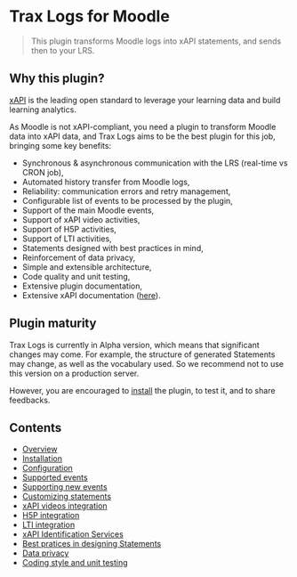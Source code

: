 # Trax Logs for Moodle

> This plugin transforms Moodle logs into xAPI statements, and sends then to your LRS.


## Why this plugin?

[xAPI](https://adlnet.gov/research/performance-tracking-analysis/experience-api) 
is the leading open standard to leverage your learning data and build learning analytics.

As Moodle is not xAPI-compliant, you need a plugin to transform Moodle data into xAPI data,
and Trax Logs aims to be the best plugin for this job, bringing some key benefits:

* Synchronous & asynchronous communication with the LRS (real-time vs CRON job),
* Automated history transfer from Moodle logs,
* Reliability: communication errors and retry management,
* Configurable list of events to be processed by the plugin,
* Support of the main Moodle events,
* Support of xAPI video activities,
* Support of H5P activities,
* Support of LTI activities,
* Statements designed with best practices in mind,
* Reinforcement of data privacy,
* Simple and extensible architecture,
* Code quality and unit testing,
* Extensive plugin documentation,
* Extensive xAPI documentation ([here](http://doc.xapi.fr/profiles/moodle)).


## Plugin maturity

Trax Logs is currently in Alpha version, which means that significant changes may come.
For example, the structure of generated Statements may change, as well as the vocabulary used.
So we recommend not to use this version on a production server.

However, you are encouraged to [install](doc/install.md) the plugin, to test it, and to share feedbacks.


## Contents

* [Overview](README.md)
* [Installation](doc/install.md)
* [Configuration](doc/config.md)
* [Supported events](doc/events.md)
* [Supporting new events](doc/extend.md)
* [Customizing statements](doc/custom.md)
* [xAPI videos integration](doc/vid.md)
* [H5P integration](doc/h5p.md)
* [LTI integration](doc/lti.md)
* [xAPI Identification Services](doc/id.md)
* [Best pratices in designing Statements](doc/best-practices.md)
* [Data privacy](doc/privacy.md)
* [Coding style and unit testing](doc/test.md)

